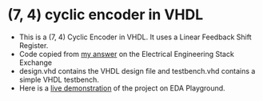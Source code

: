 # (7, 4) cyclic encoder in VHDL
- This is a (7, 4) Cyclic Encoder in VHDL. It uses a Linear Feedback Shift Register.
- Code copied from [my answer](https://electronics.stackexchange.com/a/536273/238188) on the Electrical Engineering Stack Exchange
- design.vhd contains the VHDL design file and testbench.vhd contains a simple VHDL testbench.
- Here is a [live demonstration](https://edaplayground.com/x/s5EU) of the project on EDA Playground.
